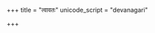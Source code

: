 +++
title = "त्वावतः"
unicode_script = "devanagari"

+++
<div class="js_include" url="/vedAH_sAma/paravastu-saama/devaH/indraH/tvAvataH/"  newLevelForH1="1" includeTitle="false"> </div>